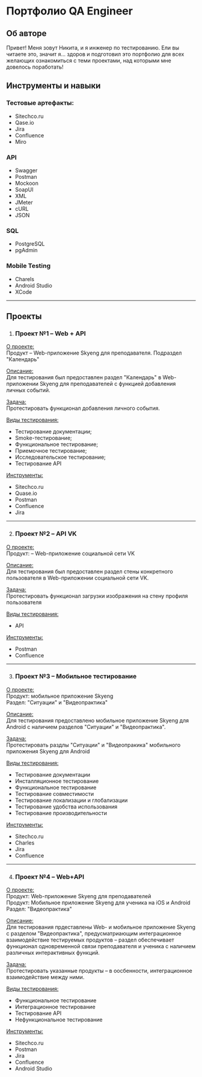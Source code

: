 # Портфолио QA Engineer

## Об авторе
Привет! Меня зовут Никита, и я инженер по тестированию. Ели вы читаете это, значит я... здоров и подготовил это портфолио для всех желающих ознакомиться с теми проектами, над которыми мне довелось поработать!

## Инструменты и навыки

### Тестовые артефакты:
* Sitechco.ru
* Qase.io
* Jira
* Confluence
* Miro

### API
* Swagger
* Postman
* Mockoon
* SoapUI
* XML
* JMeter
* cURL
* JSON

### SQL
* PostgreSQL
* pgAdmin

### Mobile Testing
* Charels
* Android Studio
* XCode

---

## Проекты

1. ### **Проект №1 – Web + API**
<ins>О проекте:</ins><br>
Продукт – Web-приложение Skyeng для преподавателя. Подраздел "Календарь"

<ins>Описание:</ins><br>
Для тестирования был предоставлен раздел "Календарь" в Web-приложении Skyeng для преподавателей с функцией добавления личных событий.

<ins>Задача:</ins><br>
Протестировать функционал добавления личного события.

<ins>Виды тестирования:</ins><br>
* Тестирование документации;
* Smoke-тестирование;
* Функциональное тестирование;
* Приемочное тестирование;
* Исследовательское тестирование;
* Тестирование API

<ins>Инструменты:</ins><br>
* Sitechco.ru
* Quase.io
* Postman
* Confluence
* Jira

---

2. ### **Проект №2 – API VK**
<ins>О проекте:</ins><br>
Продукт: – Web-приложение социальной сети VK

<ins>Описание:</ins><br>
Для тестирования был предоставлен раздел стены конкретного пользователя в Web-приложении социальной сети VK.

<ins>Задача:</ins><br>
Протестировать функционал загрузки изображения на стену профиля пользователя

<ins>Виды тестирования:</ins><br>
* API

<ins>Инструменты:</ins><br>
* Postman
* Confluence

---

3. ### **Проект №3 – Мобильное тестирование**

<ins>О проекте:</ins><br>
Продукт: мобильное приложение Skyeng<br>
Раздел: "Ситуации" и "Видеопрактика"<br>

<ins>Описание:</ins><br>
Для тестирования предоставлено мобильное приложение Skyeng для Android с наличием разделов "Ситуации" и "Видеопрактика".

<ins>Задача:</ins><br>
Протестировать раздлы "Ситуации" и "Видеопракика" мобильного приложения Skyeng для Android

<ins>Виды тестирования:</ins><br>
* Тестирование документации
* Инсталляционное тестирование
* Функциональное тестирование
* Тестирование совместимости
* Тестирование локализации и глобализации
* Тестирование удобства использования
* Тестирование производительности

<ins>Инструменты:</ins><br>
* Sitechco.ru
* Charles
* Jira
* Confluence

---

4. ### **Проект №4 – Web+API**

<ins>О проекте:</ins><br>
Продукт: Web-приложение Skyeng для преподавателей<br>
Продукт: Мобильное приложение Skyeng для ученика на iOS и Android<br>
Раздел: "Видеопрактика"<br>

<ins>Описание:</ins><br>
Для тестирования прдеставлены Web- и мобильное приложение Skyeng с разделом "Видеопрактика", предусматриающим интеграционное взаимодействие тестируемых продуктов – раздел обеспечивает функционал одновременной связи преподавателя и ученика с наличием различных интерактивных функций.

<ins>Задача:</ins><br>
Протестировать указанные продукты – в оосбенности, интеграционное взаимодействие между ними.

<ins>Виды тестирования:</ins><br>
* Функциональное тестирование
* Интеграционное тестирование
* Тестирование API
* Нефункциональное тестирование

<ins>Инструменты:</ins><br>
* Sitechco.ru
* Postman
* Jira
* Confluence
* Android Studio
